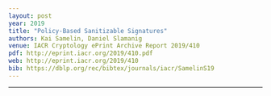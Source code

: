 ```yaml
---
layout: post
year: 2019
title: "Policy-Based Sanitizable Signatures"
authors: Kai Samelin, Daniel Slamanig
venue: IACR Cryptology ePrint Archive Report 2019/410
pdf: http://eprint.iacr.org/2019/410.pdf
web: http://eprint.iacr.org/2019/410
bib: https://dblp.org/rec/bibtex/journals/iacr/SamelinS19
---
```



---


